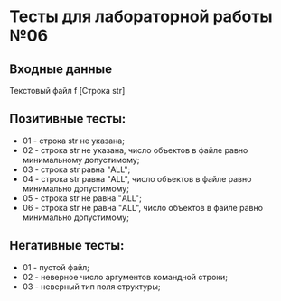 # Тесты для лабораторной работы №06

## Входные данные
Текстовый файл f
[Строка str] 

## Позитивные тесты:
- 01 - cтрока str не указана;
- 02 - cтрока str не указана, число объектов в файле равно минимальному допустимому;
- 03 - cтрока str равна "ALL";
- 04 - cтрока str равна "ALL", число объектов в файле равно минимально допустимому;
- 05 - cтрока str не равна "ALL";
- 06 - cтрока str не равна "ALL", число объектов в файле равно минимально допустимому;

## Негативные тесты:
- 01 - пустой файл;
- 02 - неверное число аргументов командной строки;
- 03 - неверный тип поля структуры;
